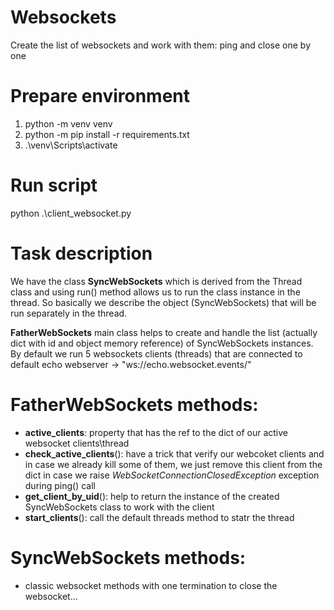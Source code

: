 # Websockets 
Create the list of websockets and work with them: ping and close one by one

# Prepare environment
1. python -m venv venv
2. python -m pip install -r requirements.txt
3. .\venv\Scripts\activate

# Run script
python .\client_websocket.py

# Task description 

We have the class **SyncWebSockets** which is derived from the Thread class and using run() method allows us to run the class instance in the thread.
So basically we describe the object (SyncWebSockets) that will be run separately in the thread.

**FatherWebSockets** main class helps to create and handle the list (actually dict with id and object memory reference) of SyncWebSockets instances. 
By default we run 5 websockets clients (threads) that are connected to default echo webserver -> "ws://echo.websocket.events/"

# FatherWebSockets methods:
  - **active_clients**: property that has the ref to the dict of our active websocket clients\thread
  - **check_active_clients**(): have a trick that verify our webcoket clients and in case we already kill some of them, we just remove this client from the dict in case we raise _WebSocketConnectionClosedException_ exception during ping() call
  - **get_client_by_uid**(): help to return the instance of the created SyncWebSockets class to work with the client
  -  **start_clients**(): call the default threads method to statr the thread 

# SyncWebSockets methods:
  - classic websocket methods with one termination to close the websocket...
